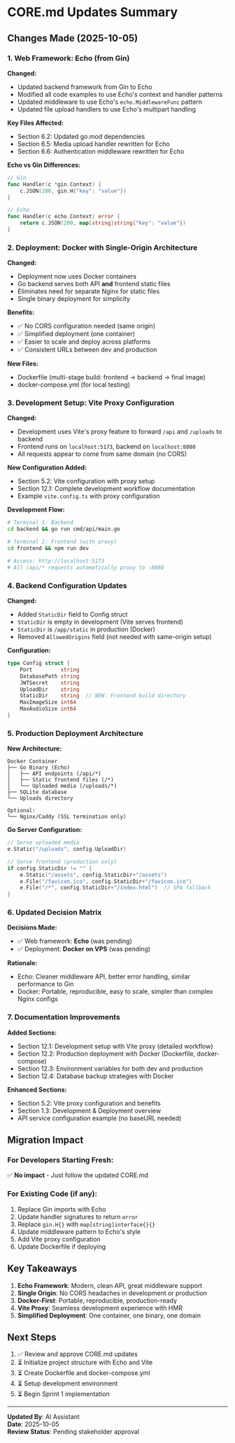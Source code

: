 # CORE.md Updates Summary

## Changes Made (2025-10-05)

### 1. Web Framework: Echo (from Gin)

**Changed:**
- Updated backend framework from Gin to Echo
- Modified all code examples to use Echo's context and handler patterns
- Updated middleware to use Echo's `echo.MiddlewareFunc` pattern
- Updated file upload handlers to use Echo's multipart handling

**Key Files Affected:**
- Section 6.2: Updated go.mod dependencies
- Section 6.5: Media upload handler rewritten for Echo
- Section 6.6: Authentication middleware rewritten for Echo

**Echo vs Gin Differences:**
```go
// Gin
func Handler(c *gin.Context) {
    c.JSON(200, gin.H{"key": "value"})
}

// Echo
func Handler(c echo.Context) error {
    return c.JSON(200, map[string]string{"key": "value"})
}
```

### 2. Deployment: Docker with Single-Origin Architecture

**Changed:**
- Deployment now uses Docker containers
- Go backend serves both API **and** frontend static files
- Eliminates need for separate Nginx for static files
- Single binary deployment for simplicity

**Benefits:**
- ✅ No CORS configuration needed (same origin)
- ✅ Simplified deployment (one container)
- ✅ Easier to scale and deploy across platforms
- ✅ Consistent URLs between dev and production

**New Files:**
- Dockerfile (multi-stage build: frontend → backend → final image)
- docker-compose.yml (for local testing)

### 3. Development Setup: Vite Proxy Configuration

**Changed:**
- Development uses Vite's proxy feature to forward `/api` and `/uploads` to backend
- Frontend runs on `localhost:5173`, backend on `localhost:8080`
- All requests appear to come from same domain (no CORS)

**New Configuration Added:**
- Section 5.2: Vite configuration with proxy setup
- Section 12.1: Complete development workflow documentation
- Example `vite.config.ts` with proxy configuration

**Development Flow:**
```bash
# Terminal 1: Backend
cd backend && go run cmd/api/main.go

# Terminal 2: Frontend (with proxy)
cd frontend && npm run dev

# Access: http://localhost:5173
# All /api/* requests automatically proxy to :8080
```

### 4. Backend Configuration Updates

**Changed:**
- Added `StaticDir` field to Config struct
- `StaticDir` is empty in development (Vite serves frontend)
- `StaticDir` is `/app/static` in production (Docker)
- Removed `AllowedOrigins` field (not needed with same-origin setup)

**Configuration:**
```go
type Config struct {
    Port         string
    DatabasePath string
    JWTSecret    string
    UploadDir    string
    StaticDir    string  // NEW: Frontend build directory
    MaxImageSize int64
    MaxAudioSize int64
}
```

### 5. Production Deployment Architecture

**New Architecture:**
```
Docker Container
├── Go Binary (Echo)
│   ├── API endpoints (/api/*)
│   ├── Static frontend files (/*)
│   └── Uploaded media (/uploads/*)
├── SQLite database
└── Uploads directory

Optional:
└── Nginx/Caddy (SSL termination only)
```

**Go Server Configuration:**
```go
// Serve uploaded media
e.Static("/uploads", config.UploadDir)

// Serve frontend (production only)
if config.StaticDir != "" {
    e.Static("/assets", config.StaticDir+"/assets")
    e.File("/favicon.ico", config.StaticDir+"/favicon.ico")
    e.File("/*", config.StaticDir+"/index.html")  // SPA fallback
}
```

### 6. Updated Decision Matrix

**Decisions Made:**
- ✅ Web framework: **Echo** (was pending)
- ✅ Deployment: **Docker on VPS** (was pending)

**Rationale:**
- Echo: Cleaner middleware API, better error handling, similar performance to Gin
- Docker: Portable, reproducible, easy to scale, simpler than complex Nginx configs

### 7. Documentation Improvements

**Added Sections:**
- Section 12.1: Development setup with Vite proxy (detailed workflow)
- Section 12.2: Production deployment with Docker (Dockerfile, docker-compose)
- Section 12.3: Environment variables for both dev and production
- Section 12.4: Database backup strategies with Docker

**Enhanced Sections:**
- Section 5.2: Vite proxy configuration and benefits
- Section 1.3: Development & Deployment overview
- API service configuration example (no baseURL needed)

## Migration Impact

### For Developers Starting Fresh:
✅ **No impact** - Just follow the updated CORE.md

### For Existing Code (if any):
1. Replace Gin imports with Echo
2. Update handler signatures to return `error`
3. Replace `gin.H{}` with `map[string]interface{}{}`
4. Update middleware pattern to Echo's style
5. Add Vite proxy configuration
6. Update Dockerfile if deploying

## Key Takeaways

1. **Echo Framework**: Modern, clean API, great middleware support
2. **Single Origin**: No CORS headaches in development or production
3. **Docker-First**: Portable, reproducible, production-ready
4. **Vite Proxy**: Seamless development experience with HMR
5. **Simplified Deployment**: One container, one binary, one domain

## Next Steps

1. ✅ Review and approve CORE.md updates
2. ⏳ Initialize project structure with Echo and Vite
3. ⏳ Create Dockerfile and docker-compose.yml
4. ⏳ Setup development environment
5. ⏳ Begin Sprint 1 implementation

---
**Updated By**: AI Assistant  
**Date**: 2025-10-05  
**Review Status**: Pending stakeholder approval

